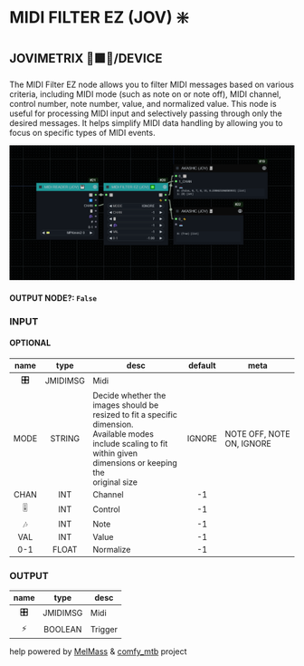 # MIDI FILTER EZ (JOV) ❇️

## JOVIMETRIX 🔺🟩🔵/DEVICE

The MIDI Filter EZ node allows you to filter MIDI messages based on various criteria, including MIDI mode (such as note on or note off), MIDI channel, control number, note number, value, and normalized value. This node is useful for processing MIDI input and selectively passing through only the desired messages. It helps simplify MIDI data handling by allowing you to focus on specific types of MIDI events.

![MIDI FILTER EZ](https://raw.githubusercontent.com/Amorano/Jovimetrix-examples/master/node/MIDI%20FILTER%20EZ/MIDI%20FILTER%20EZ.png)

#### OUTPUT NODE?: `False`

### INPUT

#### OPTIONAL

name | type | desc | default | meta
:---:|:---:|---|:---:|---
🎛️  |  JMIDIMSG  | Midi |  | 
MODE  |  STRING  | Decide whether the images should be<br>resized to fit a specific dimension.<br>Available modes include scaling to fit<br>within given dimensions or keeping the<br>original size | IGNORE | NOTE OFF, NOTE ON, IGNORE
CHAN  |  INT  | Channel | -1 | 
🎚️  |  INT  | Control | -1 | 
🎶  |  INT  | Note | -1 | 
VAL  |  INT  | Value | -1 | 
0-1  |  FLOAT  | Normalize | -1 | 

### OUTPUT

name | type | desc
:---:|:---:|---
🎛️  |  JMIDIMSG  | Midi 
⚡  |  BOOLEAN  | Trigger 

help powered by [MelMass](https://github.com/melMass) & [comfy_mtb](https://github.com/melMass/comfy_mtb) project